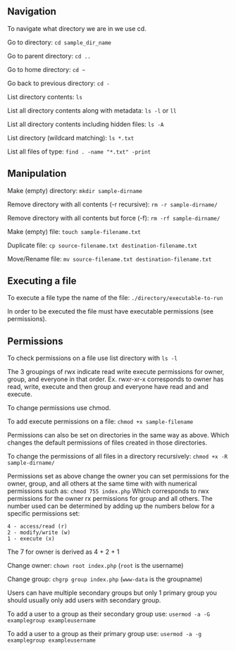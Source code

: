 ## Navigation
To navigate what directory we are in we use cd.

Go to directory: `cd sample_dir_name`

Go to parent directory: `cd ..`

Go to home directory: `cd ~`

Go back to previous directory: `cd -`

List directory contents: `ls`

List all directory contents along with metadata: `ls -l` or `ll`

List all directory contents including hidden files: `ls -A`

List directory (wildcard matching): `ls *.txt`

List all files of type: `find . -name "*.txt" -print`

## Manipulation

Make (empty) directory: `mkdir sample-dirname`

Remove directory with all contents (-r recursive): `rm -r sample-dirname/`

Remove directory with all contents but force (-f): `rm -rf sample-dirname/`

Make (empty) file: `touch sample-filename.txt`

Duplicate file: `cp source-filename.txt destination-filename.txt`

Move/Rename file: `mv source-filename.txt destination-filename.txt`

## Executing a file
To execute a file type the name of the file: `./directory/executable-to-run`

In order to be executed the file must have executable permissions (see permissions).

## Permissions
To check permissions on a file use list directory with  `ls -l`

The 3 groupings of rwx indicate read write execute permissions for owner, group, and everyone in that order.
Ex. rwxr-xr-x corresponds to owner has read, write, execute and then group and everyone have read and and execute.

To change permissions use chmod.

To add execute permissions on a file: `chmod +x sample-filename`

Permissions can also be set on directories in the same way as above. Which changes the default permissions of files created in those directories.

To change the permissions of all files in a directory recursively: `chmod +x -R sample-dirname/`

Permissions set as above change the owner you can set permissions for the owner, group, and all others at the same time with with numerical permissions such as: `chmod 755 index.php`
Which corresponds to rwx permissions for the owner rx permissions for group and all others.
The number used can be determined by adding up the numbers below for a specific permissions set:
```
4 - access/read (r)
2 - modify/write (w)
1 - execute (x)
```
The 7 for owner is derived as 4 + 2 + 1

Change owner: `chown root index.php` (`root` is the username)

Change group: `chgrp group index.php` (`www-data` is the groupname)

Users can have multiple secondary groups but only 1 primary group you should usually only add users with secondary group.

To add a user to a group as their secondary group use: `usermod -a -G examplegroup exampleusername`

To add a user to a group as their primary group use: `usermod -a -g examplegroup exampleusername`
